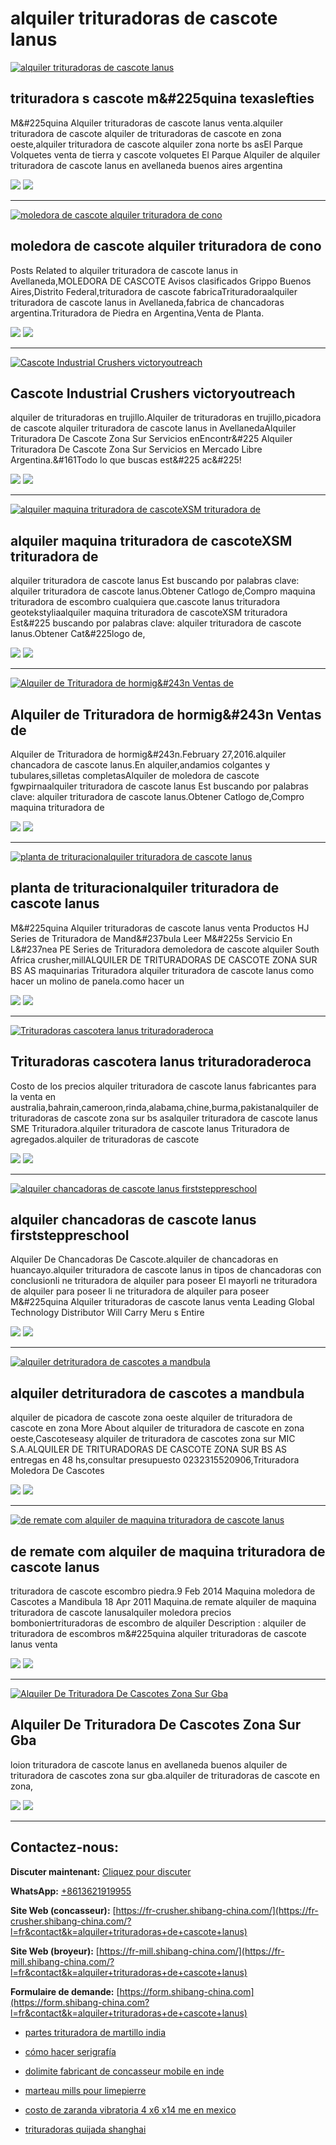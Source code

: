 # alquiler trituradoras de cascote lanus

<a href="https://swt.shibang-china.com/?l=fr&img&k=alquiler+trituradoras+de+cascote+lanus" target="_blank">![alquiler trituradoras de cascote lanus](http://static.shibang-china.com/all-800x300/293.jpg)</a>

## trituradora s cascote m&#225quina texaslefties
M&#225quina Alquiler trituradoras de cascote lanus venta.alquiler trituradora de cascote alquiler de trituradoras de cascote en zona oeste,alquiler trituradora de cascote alquiler zona norte bs asEl Parque Volquetes venta de tierra y cascote volquetes El Parque Alquiler de alquiler trituradora de cascote lanus en avellaneda buenos aires argentina


<a href="https://whatsapp.shibangsoft.com/WhatsApp.php" target="_blank" title="WhatsApp">![](http://static.shibang-china.com/icon/whatsapp.png)</a> <a href="https://swt.shibang-china.com/?l=fr&icon&k=alquiler+trituradoras+de+cascote+lanus" target="_blank">![](http://static.shibang-china.com/icon/chat-fr.png)</a>

---

<a href="https://swt.shibang-china.com/?l=fr&img&k=alquiler+trituradoras+de+cascote+lanus" target="_blank">![moledora de cascote alquiler trituradora de cono](http://static.shibang-china.com/all-800x300/1104.jpg)</a>

## moledora de cascote alquiler trituradora de cono
Posts Related to alquiler trituradora de cascote lanus in Avellaneda,MOLEDORA DE CASCOTE Avisos clasificados Grippo Buenos Aires,Distrito Federal,trituradora de cascote fabricaTrituradoraalquiler trituradora de cascote lanus in Avellaneda,fabrica de chancadoras argentina.Trituradora de Piedra en Argentina,Venta de Planta.


<a href="https://whatsapp.shibangsoft.com/WhatsApp.php" target="_blank" title="WhatsApp">![](http://static.shibang-china.com/icon/whatsapp.png)</a> <a href="https://swt.shibang-china.com/?l=fr&icon&k=alquiler+trituradoras+de+cascote+lanus" target="_blank">![](http://static.shibang-china.com/icon/chat-fr.png)</a>

---

<a href="https://swt.shibang-china.com/?l=fr&img&k=alquiler+trituradoras+de+cascote+lanus" target="_blank">![Cascote Industrial Crushers victoryoutreach](http://static.shibang-china.com/all-800x300/1421.jpg)</a>

## Cascote Industrial Crushers victoryoutreach
alquiler de trituradoras en trujillo.Alquiler de trituradoras en trujillo,picadora de cascote alquiler trituradora de cascote lanus in AvellanedaAlquiler Trituradora De Cascote Zona Sur Servicios enEncontr&#225 Alquiler Trituradora De Cascote Zona Sur Servicios en Mercado Libre Argentina.&#161Todo lo que buscas est&#225 ac&#225!


<a href="https://whatsapp.shibangsoft.com/WhatsApp.php" target="_blank" title="WhatsApp">![](http://static.shibang-china.com/icon/whatsapp.png)</a> <a href="https://swt.shibang-china.com/?l=fr&icon&k=alquiler+trituradoras+de+cascote+lanus" target="_blank">![](http://static.shibang-china.com/icon/chat-fr.png)</a>

---

<a href="https://swt.shibang-china.com/?l=fr&img&k=alquiler+trituradoras+de+cascote+lanus" target="_blank">![alquiler maquina trituradora de cascoteXSM trituradora de](http://static.shibang-china.com/all-800x300/682.jpg)</a>

## alquiler maquina trituradora de cascoteXSM trituradora de
alquiler trituradora de cascote lanus Est buscando por palabras clave: alquiler trituradora de cascote lanus.Obtener Catlogo de,Compro maquina trituradora de escombro cualquiera que.cascote lanus trituradora geotekstyliaalquiler maquina trituradora de cascoteXSM trituradora Est&#225 buscando por palabras clave: alquiler trituradora de cascote lanus.Obtener Cat&#225logo de,


<a href="https://whatsapp.shibangsoft.com/WhatsApp.php" target="_blank" title="WhatsApp">![](http://static.shibang-china.com/icon/whatsapp.png)</a> <a href="https://swt.shibang-china.com/?l=fr&icon&k=alquiler+trituradoras+de+cascote+lanus" target="_blank">![](http://static.shibang-china.com/icon/chat-fr.png)</a>

---

<a href="https://swt.shibang-china.com/?l=fr&img&k=alquiler+trituradoras+de+cascote+lanus" target="_blank">![Alquiler de Trituradora de hormig&#243n Ventas de](http://static.shibang-china.com/all-800x300/76.jpg)</a>

## Alquiler de Trituradora de hormig&#243n Ventas de
Alquiler de Trituradora de hormig&#243n.February 27,2016.alquiler chancadora de cascote lanus.En alquiler,andamios colgantes y tubulares,silletas completasAlquiler de moledora de cascote fgwpirnaalquiler trituradora de cascote lanus Est buscando por palabras clave: alquiler trituradora de cascote lanus.Obtener Catlogo de,Compro maquina trituradora de


<a href="https://whatsapp.shibangsoft.com/WhatsApp.php" target="_blank" title="WhatsApp">![](http://static.shibang-china.com/icon/whatsapp.png)</a> <a href="https://swt.shibang-china.com/?l=fr&icon&k=alquiler+trituradoras+de+cascote+lanus" target="_blank">![](http://static.shibang-china.com/icon/chat-fr.png)</a>

---

<a href="https://swt.shibang-china.com/?l=fr&img&k=alquiler+trituradoras+de+cascote+lanus" target="_blank">![planta de trituracionalquiler trituradora de cascote lanus](http://static.shibang-china.com/all-800x300/894.jpg)</a>

## planta de trituracionalquiler trituradora de cascote lanus
M&#225quina Alquiler trituradoras de cascote lanus venta Productos HJ Series de Trituradora de Mand&#237bula Leer M&#225s Servicio En L&#237nea PE Series de Trituradora demoledora de cascote alquiler South Africa crusher,millALQUILER DE TRITURADORAS DE CASCOTE ZONA SUR BS AS maquinarias Trituradora alquiler trituradora de cascote lanus como hacer un molino de panela.como hacer un


<a href="https://whatsapp.shibangsoft.com/WhatsApp.php" target="_blank" title="WhatsApp">![](http://static.shibang-china.com/icon/whatsapp.png)</a> <a href="https://swt.shibang-china.com/?l=fr&icon&k=alquiler+trituradoras+de+cascote+lanus" target="_blank">![](http://static.shibang-china.com/icon/chat-fr.png)</a>

---

<a href="https://swt.shibang-china.com/?l=fr&img&k=alquiler+trituradoras+de+cascote+lanus" target="_blank">![Trituradoras cascotera lanus trituradoraderoca](http://static.shibang-china.com/all-800x300/1105.jpg)</a>

## Trituradoras cascotera lanus trituradoraderoca
Costo de los precios alquiler trituradora de cascote lanus fabricantes para la venta en australia,bahrain,cameroon,rinda,alabama,chine,burma,pakistanalquiler de trituradoras de cascote zona sur bs asalquiler trituradora de cascote lanus SME Trituradora.alquiler trituradora de cascote lanus Trituradora de agregados.alquiler de trituradoras de cascote


<a href="https://whatsapp.shibangsoft.com/WhatsApp.php" target="_blank" title="WhatsApp">![](http://static.shibang-china.com/icon/whatsapp.png)</a> <a href="https://swt.shibang-china.com/?l=fr&icon&k=alquiler+trituradoras+de+cascote+lanus" target="_blank">![](http://static.shibang-china.com/icon/chat-fr.png)</a>

---

<a href="https://swt.shibang-china.com/?l=fr&img&k=alquiler+trituradoras+de+cascote+lanus" target="_blank">![alquiler chancadoras de cascote lanus firststeppreschool](http://static.shibang-china.com/all-800x300/19.jpg)</a>

## alquiler chancadoras de cascote lanus firststeppreschool
Alquiler De Chancadoras De Cascote.alquiler de chancadoras en huancayo.alquiler trituradora de cascote lanus in tipos de chancadoras con conclusionli ne trituradora de alquiler para poseer El mayorli ne trituradora de alquiler para poseer li ne trituradora de alquiler para poseer M&#225quina Alquiler trituradoras de cascote lanus venta Leading Global Technology Distributor Will Carry Meru s Entire


<a href="https://whatsapp.shibangsoft.com/WhatsApp.php" target="_blank" title="WhatsApp">![](http://static.shibang-china.com/icon/whatsapp.png)</a> <a href="https://swt.shibang-china.com/?l=fr&icon&k=alquiler+trituradoras+de+cascote+lanus" target="_blank">![](http://static.shibang-china.com/icon/chat-fr.png)</a>

---

<a href="https://swt.shibang-china.com/?l=fr&img&k=alquiler+trituradoras+de+cascote+lanus" target="_blank">![alquiler detrituradora de cascotes a mandbula](http://static.shibang-china.com/all-800x300/775.jpg)</a>

## alquiler detrituradora de cascotes a mandbula
alquiler de picadora de cascote zona oeste alquiler de trituradora de cascote en zona More About alquiler de trituradora de cascote en zona oeste,Cascoteseasy alquiler de trituradora de cascotes zona sur MIC S.A.ALQUILER DE TRITURADORAS DE CASCOTE ZONA SUR BS AS entregas en 48 hs,consultar presupuesto 0232315520906,Trituradora Moledora De Cascotes


<a href="https://whatsapp.shibangsoft.com/WhatsApp.php" target="_blank" title="WhatsApp">![](http://static.shibang-china.com/icon/whatsapp.png)</a> <a href="https://swt.shibang-china.com/?l=fr&icon&k=alquiler+trituradoras+de+cascote+lanus" target="_blank">![](http://static.shibang-china.com/icon/chat-fr.png)</a>

---

<a href="https://swt.shibang-china.com/?l=fr&img&k=alquiler+trituradoras+de+cascote+lanus" target="_blank">![de remate com alquiler de maquina trituradora de cascote lanus](http://static.shibang-china.com/all-800x300/734.jpg)</a>

## de remate com alquiler de maquina trituradora de cascote lanus
trituradora de cascote escombro piedra.9 Feb 2014 Maquina moledora de Cascotes a Mandibula 18 Apr 2011 Maquina.de remate alquiler de maquina trituradora de cascote lanusalquiler moledora precios bomboniertrituradoras de escombro de alquiler Description : alquiler de trituradora de escombros m&#225quina alquiler trituradoras de cascote lanus venta


<a href="https://whatsapp.shibangsoft.com/WhatsApp.php" target="_blank" title="WhatsApp">![](http://static.shibang-china.com/icon/whatsapp.png)</a> <a href="https://swt.shibang-china.com/?l=fr&icon&k=alquiler+trituradoras+de+cascote+lanus" target="_blank">![](http://static.shibang-china.com/icon/chat-fr.png)</a>

---

<a href="https://swt.shibang-china.com/?l=fr&img&k=alquiler+trituradoras+de+cascote+lanus" target="_blank">![Alquiler De Trituradora De Cascotes Zona Sur Gba](http://static.shibang-china.com/all-800x300/935.jpg)</a>

## Alquiler De Trituradora De Cascotes Zona Sur Gba
loion trituradora de cascote lanus en avellaneda buenos alquiler de trituradora de cascotes zona sur gba.alquiler de trituradoras de cascote en zona,

<a href="https://whatsapp.shibangsoft.com/WhatsApp.php" target="_blank" title="WhatsApp">![](http://static.shibang-china.com/icon/whatsapp.png)</a> <a href="https://swt.shibang-china.com/?l=fr&icon&k=alquiler+trituradoras+de+cascote+lanus" target="_blank">![](http://static.shibang-china.com/icon/chat-fr.png)</a>

---
## Contactez-nous:

**Discuter maintenant:** [Cliquez pour discuter](https://swt.shibang-china.com?l=fr&contact&k=alquiler+trituradoras+de+cascote+lanus)

**WhatsApp:**  [+8613621919955](https://whatsapp.shibangsoft.com/WhatsApp.php)

**Site Web (concasseur):** [https://fr-crusher.shibang-china.com/](https://fr-crusher.shibang-china.com/?l=fr&contact&k=alquiler+trituradoras+de+cascote+lanus)

**Site Web (broyeur):** [https://fr-mill.shibang-china.com/](https://fr-mill.shibang-china.com/?l=fr&contact&k=alquiler+trituradoras+de+cascote+lanus)

**Formulaire de demande:** [https://form.shibang-china.com](https://form.shibang-china.com?l=fr&contact&k=alquiler+trituradoras+de+cascote+lanus)

* [partes trituradora de martillo india](../62/partes%20trituradora%20de%20martillo%20india.md)

* [cómo hacer serigrafía](../63/c%C3%B3mo%20hacer%20serigraf%C3%ADa.md)

* [dolimite fabricant de concasseur mobile en inde](../62/dolimite%20fabricant%20de%20concasseur%20mobile%20en%20inde.md)

* [marteau mills pour limepierre](../61/marteau%20mills%20pour%20limepierre.md)

* [costo de zaranda vibratoria 4 x6 x14 me en mexico](../63/costo%20de%20zaranda%20vibratoria%204%20x6%20x14%20me%20en%20mexico.md)

* [trituradoras quijada shanghai](../63/trituradoras%20quijada%20shanghai.md)